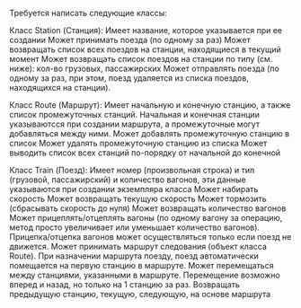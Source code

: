 
Требуется написать следующие классы:

Класс Station (Станция):
Имеет название, которое указывается при ее создании
Может принимать поезда (по одному за раз)
Может возвращать список всех поездов на станции, находящиеся в текущий момент
Может возвращать список поездов на станции по типу (см. ниже): кол-во грузовых, пассажирских
Может отправлять поезда (по одному за раз, при этом, поезд удаляется из списка поездов, находящихся на станции).

Класс Route (Маршрут):
Имеет начальную и конечную станцию, а также список промежуточных станций. Начальная и конечная станции указываютсся при создании маршрута, а промежуточные могут добавляться между ними.
Может добавлять промежуточную станцию в список
Может удалять промежуточную станцию из списка
Может выводить список всех станций по-порядку от начальной до конечной

Класс Train (Поезд):
Имеет номер (произвольная строка) и тип (грузовой, пассажирский) и количество вагонов, эти данные указываются при создании экземпляра класса
Может набирать скорость
Может возвращать текущую скорость
Может тормозить (сбрасывать скорость до нуля)
Может возвращать количество вагонов
Может прицеплять/отцеплять вагоны (по одному вагону за операцию, метод просто увеличивает или уменьшает количество вагонов). Прицепка/отцепка вагонов может осуществляться только если поезд не движется.
Может принимать маршрут следования (объект класса Route). 
При назначении маршрута поезду, поезд автоматически помещается на первую станцию в маршруте.
Может перемещаться между станциями, указанными в маршруте. Перемещение возможно вперед и назад, но только на 1 станцию за раз.
Возвращать предыдущую станцию, текущую, следующую, на основе маршрута